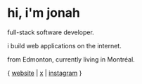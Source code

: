 # hi, i'm jonah

full-stack software developer.  

i build web applications on the internet. 

from Edmonton, currently living in Montréal.

{ [website](https://jonahseguin.com) | [x](https://x.com/jonahseguin) | [instagram](https://instagram.com/jonahseguin) }
